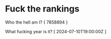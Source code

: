 # Fuck the rankings

Who the hell am I?
{ 7858894 }

What fucking year is it?
[ 2024-07-10T19:00:00Z ]
